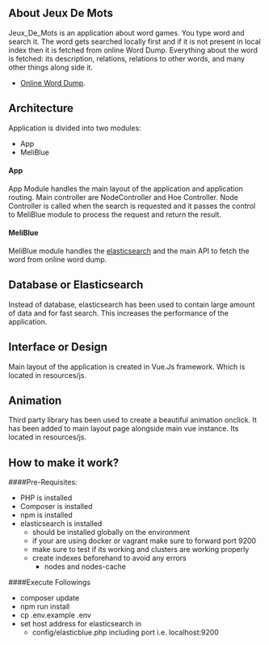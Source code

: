 ## About Jeux De Mots

Jeux_De_Mots is an application about word games. You type word and search it. The word gets searched locally first and if it is not present in local index then it is fetched from online Word Dump. Everything about the word is fetched: its description, relations, relations to other words, and many other things along side it.

- [Online Word Dump](http://www.jeuxdemots.org).

## Architecture 

Application is divided into two modules:

- App
- MeliBlue

#### App
App Module handles the main layout of the application and application routing. Main controller are NodeController and Hoe Controller. Node Controller is called when the search is requested and it passes the control to MeliBlue module to process the request and return the result.

#### MeliBlue
MeliBlue module handles the [elasticsearch](https://www.elastic.co) and the main API to fetch the word from online word dump.

## Database or Elasticsearch
Instead of database, elasticsearch has been used to contain large amount of data and for fast search. This increases the performance of the application.

## Interface or Design
Main layout of the application is created in Vue.Js framework. Which is located in resources/js.

## Animation
Third party library has been used to create a beautiful animation onclick. It has been added to main layout page alongside main vue instance.
Its located in resources/js.

## How to make it work?

####Pre-Requisites:
- PHP is installed
- Composer is installed
- npm is installed
- elasticsearch is installed
  - should be installed globally on the environment
  - if your are using docker or vagrant make sure to forward port 9200
  - make sure to test if its working and clusters are working properly
  - create indexes beforehand to avoid any errors
    - nodes and nodes-cache


####Execute Followings
- composer update
- npm run install
- cp .env.example .env
- set host address for elasticsearch in
  - config/elasticblue.php including port i.e. localhost:9200